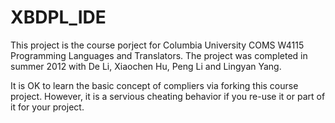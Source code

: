 # XBDPL_IDE
This project is the course porject for Columbia University COMS W4115 Programming Languages and Translators. The project was completed in summer 2012 with De Li, Xiaochen Hu, Peng Li and Lingyan Yang.

It is OK to learn the basic concept of compliers via forking this course project. However, it is a servious cheating behavior if you re-use it or part of it for your project.
